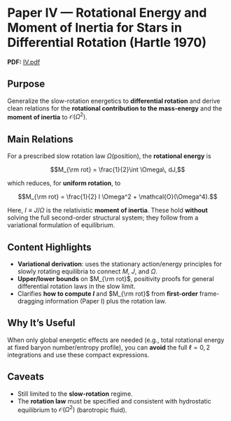 
# Paper IV — Rotational Energy and Moment of Inertia for Stars in Differential Rotation (Hartle 1970)

**PDF:** [IV.pdf](sandbox:/mnt/data/IV.pdf)

## Purpose
Generalize the slow-rotation energetics to **differential rotation** and derive clean relations for the **rotational contribution to the mass-energy** and the **moment of inertia** to $\mathcal{O}(\Omega^2)$.

## Main Relations
For a prescribed slow rotation law $\Omega(\text{position})$, the **rotational energy** is
```math
M_{\rm rot} = \frac{1}{2}\int \Omega\, dJ,
```
which reduces, for **uniform rotation**, to
```math
M_{\rm rot} = \frac{1}{2} I \Omega^2 + \mathcal{O}(\Omega^4).
```
Here, $I \equiv J/\Omega$ is the relativistic **moment of inertia**. These hold **without** solving the full second-order structural system; they follow from a variational formulation of equilibrium.

## Content Highlights
- **Variational derivation**: uses the stationary action/energy principles for slowly rotating equilibria to connect $M$, $J$, and $\Omega$.  
- **Upper/lower bounds** on $M_{\rm rot}$, positivity proofs for general differential rotation laws in the slow limit.  
- Clarifies **how to compute $I$** and $M_{\rm rot}$ from **first-order** frame-dragging information (Paper I) plus the rotation law.

## Why It’s Useful
When only global energetic effects are needed (e.g., total rotational energy at fixed baryon number/entropy profile), you can **avoid** the full $\ell=0,2$ integrations and use these compact expressions.

## Caveats
- Still limited to the **slow-rotation** regime.  
- The **rotation law** must be specified and consistent with hydrostatic equilibrium to $\mathcal{O}(\Omega^2)$ (barotropic fluid).  

